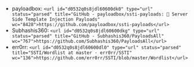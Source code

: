 - payloadbox:  `<url id="d0532q0s8jdl60600dk0" type="url" status="parsed" title="GitHub - payloadbox/ssti-payloads: 🎯 Server Side Template Injection Payloads" wc="8428">https://github.com/payloadbox/ssti-payloads</url>`
- Subhashis360: `<url id="d0532q0s8jdl60600dkg" type="url" status="parsed" title="GitHub - Subhashis360/PayloadsAll" wc="767">https://github.com/Subhashis360/PayloadsAll</url>`
- err0rr:      `<url id="d0532q0s8jdl60600dl0" type="url" status="parsed" title="SSTI/Wordlist at master · err0rr/SSTI" wc="136">https://github.com/err0rr/SSTI/blob/master/Wordlist</url>`
